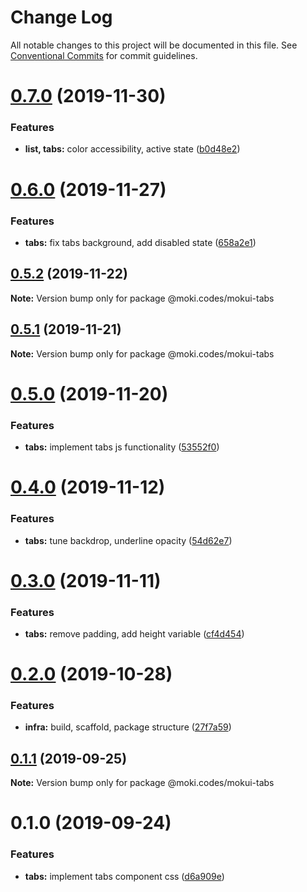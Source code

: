 # Change Log

All notable changes to this project will be documented in this file.
See [Conventional Commits](https://conventionalcommits.org) for commit guidelines.

# [0.7.0](https://github.com/moki/mokui/compare/@moki.codes/mokui-tabs@0.6.0...@moki.codes/mokui-tabs@0.7.0) (2019-11-30)


### Features

* **list, tabs:** color accessibility, active state ([b0d48e2](https://github.com/moki/mokui/commit/b0d48e229ca0d96e583dd52832ff7c1057c4b0cf))





# [0.6.0](https://github.com/moki/mokui/compare/@moki.codes/mokui-tabs@0.5.2...@moki.codes/mokui-tabs@0.6.0) (2019-11-27)


### Features

* **tabs:** fix tabs background, add disabled state ([658a2e1](https://github.com/moki/mokui/commit/658a2e19b7f2bde40f1604b12cd1b3efaaaa6bd4))





## [0.5.2](https://github.com/moki/mokui/compare/@moki.codes/mokui-tabs@0.5.1...@moki.codes/mokui-tabs@0.5.2) (2019-11-22)

**Note:** Version bump only for package @moki.codes/mokui-tabs





## [0.5.1](https://github.com/moki/mokui/compare/@moki.codes/mokui-tabs@0.5.0...@moki.codes/mokui-tabs@0.5.1) (2019-11-21)

**Note:** Version bump only for package @moki.codes/mokui-tabs





# [0.5.0](https://github.com/moki/mokui/compare/@moki.codes/mokui-tabs@0.4.0...@moki.codes/mokui-tabs@0.5.0) (2019-11-20)


### Features

* **tabs:** implement tabs js functionality ([53552f0](https://github.com/moki/mokui/commit/53552f032dd29dc020bf030e0c8fe70bdfbba8a0))





# [0.4.0](https://github.com/moki/mokui/compare/@moki.codes/mokui-tabs@0.3.0...@moki.codes/mokui-tabs@0.4.0) (2019-11-12)


### Features

* **tabs:** tune backdrop, underline opacity ([54d62e7](https://github.com/moki/mokui/commit/54d62e7))





# [0.3.0](https://github.com/moki/mokui/compare/@moki.codes/mokui-tabs@0.2.0...@moki.codes/mokui-tabs@0.3.0) (2019-11-11)


### Features

* **tabs:** remove padding, add height variable ([cf4d454](https://github.com/moki/mokui/commit/cf4d454))





# [0.2.0](https://github.com/moki/mokui/compare/@moki.codes/mokui-tabs@0.1.1...@moki.codes/mokui-tabs@0.2.0) (2019-10-28)


### Features

* **infra:** build, scaffold, package structure ([27f7a59](https://github.com/moki/mokui/commit/27f7a59))





## [0.1.1](https://github.com/moki/mokui/compare/@moki.codes/mokui-tabs@0.1.0...@moki.codes/mokui-tabs@0.1.1) (2019-09-25)

**Note:** Version bump only for package @moki.codes/mokui-tabs





# 0.1.0 (2019-09-24)


### Features

* **tabs:** implement tabs component css ([d6a909e](https://github.com/moki/mokui/commit/d6a909e))
